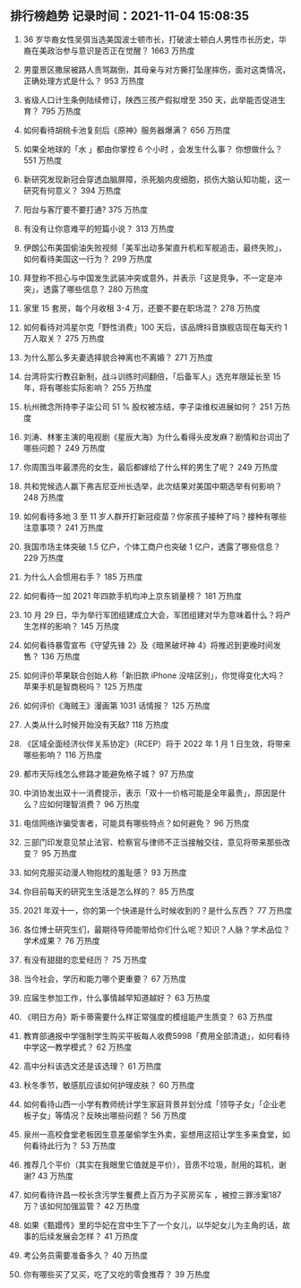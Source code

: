 
## 排行榜趋势 记录时间：2021-11-04 15:08:35
  
  1. 36 岁华裔女性吴弭当选美国波士顿市长，打破波士顿白人男性市长历史，华裔在美政治参与意识是否正在觉醒？ 1663 万热度
    
  2. 男童景区撒尿被路人责骂踹倒，其母亲与对方撕打坠崖摔伤，面对这类情况，正确处理方式是什么？ 953 万热度
    
  3. 省级人口计生条例陆续修订，陕西三孩产假拟增至 350 天，此举能否促进生育？ 795 万热度
    
  4. 如何看待胡桃卡池复刻后《原神》服务器爆满？ 656 万热度
    
  5. 如果全地球的「水 」都由你掌控 6 个小时 ，会发生什么事？ 你想做什么？ 551 万热度
    
  6. 新研究发现新冠会穿透血脑屏障，杀死脑内皮细胞，损伤大脑认知功能，这一研究有何意义？ 394 万热度
    
  7. 阳台与客厅要不要打通? 375 万热度
    
  8. 有没有让你意难平的短篇小说？ 313 万热度
    
  9. 伊朗公布美国偷油失败视频「美军出动多架直升机和军舰追击，最终失败」，如何看待美国这一行为？ 299 万热度
    
  10. 拜登称不担心与中国发生武装冲突或意外，并表示「这是竞争，不一定是冲突」，透露了哪些信息？ 280 万热度
    
  11. 家里 15 套房，每个月收租 3-4 万，还要不要在职场混？ 278 万热度
    
  12. 如何看待对鸿星尔克「野性消费」100 天后，该品牌抖音旗舰店现在每天约 1 万人取关？ 275 万热度
    
  13. 为什么那么多夫妻选择貌合神离也不离婚？ 271 万热度
    
  14. 台湾将实行教召新制，战斗训练时间翻倍，「后备军人」选充年限延长至 15 年，将有哪些实际影响？ 255 万热度
    
  15. 杭州微念所持李子柒公司 51 % 股权被冻结，李子柒维权进展如何？ 251 万热度
    
  16. 刘涛、林峯主演的电视剧《星辰大海》为什么看得头皮发麻？剧情和台词出了哪些问题？ 249 万热度
    
  17. 你周围当年最漂亮的女生，最后都嫁给了什么样的男生了呢？ 249 万热度
    
  18. 共和党候选人赢下弗吉尼亚州长选举，此次结果对美国中期选举有何影响？ 248 万热度
    
  19. 如何看待多地 3 至 11 岁人群开打新冠疫苗？你家孩子接种了吗？接种有哪些注意事项？ 241 万热度
    
  20. 我国市场主体突破 1.5 亿户，个体工商户也突破 1 亿户，透露了哪些信息？ 229 万热度
    
  21. 为什么人会惯用右手？ 185 万热度
    
  22. 如何看待一加 2021 年四款手机均冲上京东销量榜？ 181 万热度
    
  23. 10 月 29 日，华为举行军团组建成立大会，军团组建对华为意味着什么？将产生怎样的影响？ 145 万热度
    
  24. 如何看待暴雪宣布《守望先锋 2》及《暗黑破坏神 4》将推迟到更晚时间发售？ 136 万热度
    
  25. 如何评价苹果联合创始人称「新旧款 iPhone 没啥区别」，你觉得变化大吗？苹果手机是智商税吗？ 125 万热度
    
  26. 如何评价《海贼王》漫画第 1031 话情报？ 125 万热度
    
  27. 人类从什么时候开始没有天敌? 118 万热度
    
  28. 《区域全面经济伙伴关系协定》（RCEP）将于 2022 年 1 月 1 日生效，将带来哪些影响？ 116 万热度
    
  29. 都市天际线怎么修路才能避免格子城？ 97 万热度
    
  30. 中消协发出双十一消费提示，表示「双十一价格可能是全年最贵」，原因是什么？应如何理智消费？ 96 万热度
    
  31. 电信网络诈骗受害者，可能具有哪些特点？如何避免？ 96 万热度
    
  32. 三部门印发意见禁止法官、检察官与律师不正当接触交往，意见将带来那些改变？ 95 万热度
    
  33. 如何克服买动漫人物抱枕的羞耻感？ 93 万热度
    
  34. 你目前每天的研究生生活是怎么样的？ 85 万热度
    
  35. 2021 年双十一，你的第一个快递是什么时候收到的？是什么东西？ 77 万热度
    
  36. 各位博士研究生们，最期待导师能带给你们什么呢？知识？人脉？学术品位？学术成果？ 76 万热度
    
  37. 有没有甜甜的恋爱经历？ 75 万热度
    
  38. 当今社会，学历和能力哪个更重要？ 67 万热度
    
  39. 应届生参加工作，什么事情越早知道越好？ 63 万热度
    
  40. 《明日方舟》斯卡蒂需要什么样正常强度的模组能产生质变？ 63 万热度
    
  41. 教育部通报中学强制学生购买平板每人收费5998「费用全部清退」，如何看待中学这一教学模式？ 62 万热度
    
  42. 高中分科该选文还是该选理？ 61 万热度
    
  43. 秋冬季节，敏感肌应该如何护理皮肤？ 60 万热度
    
  44. 如何看待山西一小学有教师统计学生家庭背景并划分成「领导子女」「企业老板子女」等情况？反映出哪些问题？ 56 万热度
    
  45. 泉州一高校食堂老板因生意差屡偷学生外卖，妄想用这招让学生多来食堂，如何看待此行为？ 53 万热度
    
  46. 推荐几个平价（其实在我眼里它值就是平价），音质不垃圾，耐用的耳机，谢谢? 43 万热度
    
  47. 如何看待许昌一校长贪污学生餐费上百万为子买房买车 ，被控三罪涉案187万？该如何加强监管？ 42 万热度
    
  48. 如果《甄嬛传》里的华妃在宫中生下了一个女儿，以华妃女儿为主角的话，故事的后续发展会怎样？ 41 万热度
    
  49. 考公务员需要准备多久？ 40 万热度
    
  50. 你有哪些买了又买，吃了又吃的零食推荐？ 39 万热度
    